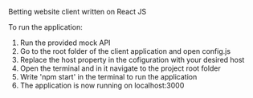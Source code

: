 Betting website client written on React JS

To run the application:

1. Run the provided mock API
1. Go to the root folder of the client application and open config.js
2. Replace the host property in the cofiguration with your desired host
3. Open the terminal and in it navigate to the project root folder
4. Write 'npm start' in the terminal to run the application
5. The application is now running on localhost:3000
